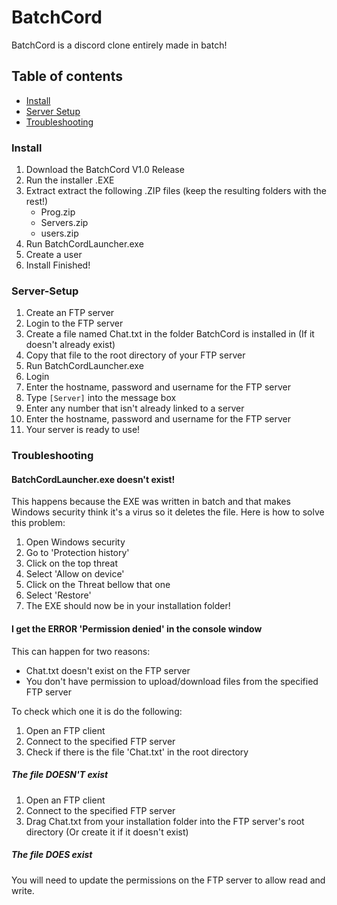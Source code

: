 # BatchCord
BatchCord is a discord clone entirely made in batch!

## Table of contents

* [Install](#Install)
* [Server Setup](#Server-Setup)
* [Troubleshooting](#Troubleshooting)


### Install

1. Download the BatchCord V1.0 Release
2. Run the installer .EXE
3. Extract extract the following .ZIP files (keep the resulting folders with the rest!)
   - Prog.zip
   - Servers.zip
   - users.zip
4. Run BatchCordLauncher.exe
5. Create a user
6. Install Finished!

### Server-Setup

1. Create an FTP server
2. Login to the FTP server
3. Create a file named Chat.txt in the folder BatchCord is installed in (If it doesn't already exist)
4. Copy that file to the root directory of your FTP server
5. Run BatchCordLauncher.exe
6. Login
7. Enter the hostname, password and username for the FTP server
8. Type `[Server]` into the message box
9. Enter any number that isn't already linked to a server
10. Enter the hostname, password and username for the FTP server
11. Your server is ready to use!

### Troubleshooting

#### BatchCordLauncher.exe doesn't exist!
This happens because the EXE was written in batch and that makes Windows security think it's a virus so it deletes the file.
Here is how to solve this problem:
1. Open Windows security
2. Go to 'Protection history'
3. Click on the top threat
4. Select 'Allow on device'
5. Click on the Threat bellow that one
6. Select 'Restore'
7. The EXE should now be in your installation folder!

#### I get the ERROR 'Permission denied' in the console window
This can happen for two reasons:
 - Chat.txt doesn't exist on the FTP server
 - You don't have permission to upload/download files from the specified FTP server

To check which one it is do the following:
1. Open an FTP client
2. Connect to the specified FTP server
3. Check if there is the file 'Chat.txt' in the root directory
##### The file DOESN'T exist
1. Open an FTP client
2. Connect to the specified FTP server
3. Drag Chat.txt from your installation folder into the FTP server's root directory (Or create it if it doesn't exist)
##### The file DOES exist
You will need to update the permissions on the FTP server to allow read and write.
